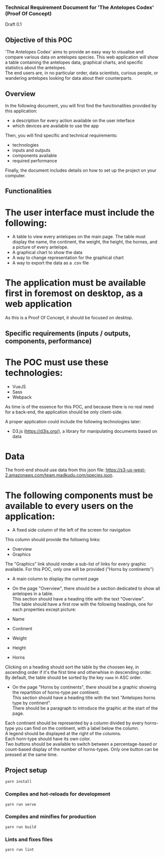 ### Technical Requirement Document for 'The Antelopes Codex' (Proof Of Concept)
Draft 0.1

## Objective of this POC

'The Antelopes Codex' aims to provide an easy way to visualise and compare various data on antelopes species. This web application will show a table containing the antelopes data, graphical charts, and specific statistics about the antelopes.  
The end users are, in no particular order, data scientists, curious people, or wandering antelopes looking for data about their counterparts.

## Overview

In the following document, you will first find the functionalities provided by this application:  
- a description for every action available on the user interface  
- which devices are available to use the app  

Then, you will find specific and technical requirements:  
- technologies  
- inputs and outputs  
- components available  
- required performance  

Finally, the document includes details on how to set up the project on your computer.

## Functionalities

# The user interface must include the following:  

- A table to view every antelopes on the main page. The table must display the name, the continent, the weight, the height, the hornes, and a picture of every antelope.
- A graphical chart to show the data
- A way to change representation for the graphical chart  
- A way to export the data as a .csv file

# The application must be available first in foremost on desktop, as a web application  

As this is a Proof Of Concept, it should be focused on desktop.

## Specific requirements (inputs / outputs, components, performance)  

# The POC must use these technologies:

- VueJS  
- Sass  
- Webpack  

As time is of the essence for this POC, and because there is no real need for a back-end, the application should be only client-side.  

A proper application could include the following technologies later:  
- D3.js (https://d3js.org/), a library for manipulating documents based on data  

# Data

The front-end should use data from this json file: https://s3-us-west-2.amazonaws.com/team.madkudu.com/species.json.

# The following components must be available to every users on the application:  

- A fixed side column of the left of the screen for navigation

This column should provide the following links:  
- Overview  
- Graphics  

The "Graphics" link should render a sub-list of links for every graphic available. For this POC, only one will be provided ("Horns by continents")

- A main column to display the current page

- On the page "Overview", there should be a section dedicated to show all antelopes in a table.  
This section should have a heading title with the text "Overview".  
The table should have a first row with the following headings, one for each properties except picture:  

- Name  
- Continent  
- Weight  
- Height  
- Horns  

Clicking on a heading should sort the table by the choosen key, in ascending order if it's the first time and otherwhise in descending order.  
By default, the table should be sorted by the key `name` in ASC order.  

- On the page "Horns by continents", there should be a graphic showing the repartition of horns-type per continent.  
This section should have a heading title with the text "Antelopes horns type by continent".  
There should be a paragraph to introduce the graphic at the start of the page.  

Each continent should be represented by a column divided by every horns-type you can find on the continent, with a label below the column.  
A legend should be displayed at the right of the columns.  
Each horn-type should have its own color.  
Two buttons should be available to switch between a percentage-based or count-based display of the number of horns-types. Only one button can be pressed at the same time.  

## Project setup
```
yarn install
```

### Compiles and hot-reloads for development
```
yarn run serve
```

### Compiles and minifies for production
```
yarn run build
```

### Lints and fixes files
```
yarn run lint
```
